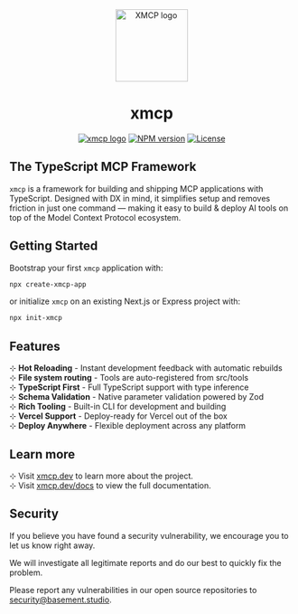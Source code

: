 <div align="center">
  <a href="https://xmcp.dev">
    <picture>
      <source media="(prefers-color-scheme: dark)" srcset="https://assets.basehub.com/bf7c3bb1/303b8a62053c9d86ca3b972b5597ab5c/x.png">
      <img alt="XMCP logo" src="https://assets.basehub.com/bf7c3bb1/303b8a62053c9d86ca3b972b5597ab5c/x.png" height="128">
    </picture>
  </a>
  <h1>xmcp</h1>

<a href="https://basement.studio"><img alt="xmcp logo" src="https://img.shields.io/badge/MADE%20BY%20basement.studio-000000.svg?style=for-the-badge&labelColor=000"></a>
<a href="https://www.npmjs.com/package/xmcp"><img alt="NPM version" src="https://img.shields.io/npm/v/xmcp.svg?style=for-the-badge&labelColor=000000"></a>
<a href="https://github.com/basementstudio/xmcp/blob/main/license.md"><img alt="License" src="https://img.shields.io/npm/l/xmcp.svg?style=for-the-badge&labelColor=000000"></a>

</div>

## The TypeScript MCP Framework

`xmcp` is a framework for building and shipping MCP applications with TypeScript. Designed with DX in mind, it simplifies setup and removes friction in just one command — making it easy to build & deploy AI tools on top of the Model Context Protocol ecosystem.

## Getting Started

Bootstrap your first `xmcp` application with:

```bash
npx create-xmcp-app
```

or initialize `xmcp` on an existing Next.js or Express project with:

```bash
npx init-xmcp
```

## Features

⊹ **Hot Reloading** - Instant development feedback with automatic rebuilds\
⊹ **File system routing** - Tools are auto-registered from src/tools\
⊹ **TypeScript First** - Full TypeScript support with type inference\
⊹ **Schema Validation** - Native parameter validation powered by Zod\
⊹ **Rich Tooling** - Built-in CLI for development and building\
⊹ **Vercel Support** - Deploy-ready for Vercel out of the box\
⊹ **Deploy Anywhere** - Flexible deployment across any platform

## Learn more

⊹ Visit [xmcp.dev](https://xmcp.dev) to learn more about the project.\
⊹ Visit [xmcp.dev/docs](https://xmcp.dev/docs) to view the full documentation.

## Security

If you believe you have found a security vulnerability, we encourage you to let us know right away.

We will investigate all legitimate reports and do our best to quickly fix the problem.

Please report any vulnerabilities in our open source repositories to [security@basement.studio](mailto:security@basement.studio).
